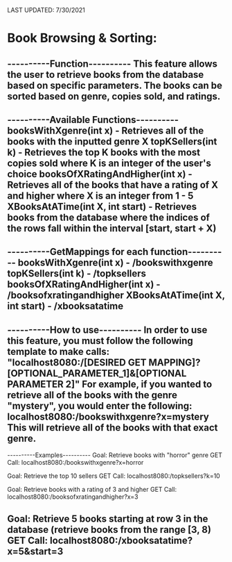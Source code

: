 LAST UPDATED: 7/30/2021
# Book Browsing & Sorting:

----------Function----------
This feature allows the user to retrieve books from the database based on specific parameters.
The books can be sorted based on genre, copies sold, and ratings.
----------------------------

----------Available Functions----------
booksWithXgenre(int x) - Retrieves all of the books with the inputted genre X
topKSellers(int k) - Retrieves the top K books with the most copies sold where K is an integer of the user's choice
booksOfXRatingAndHigher(int x) - Retrieves all of the books that have a rating of X and higher where X is an integer from 1 - 5
XBooksAtATime(int X, int start) - Retrieves books from the database where the indices of the rows fall within the interval [start, start + X)
---------------------------------------

----------GetMappings for each function----------
booksWithXgenre(int x) - /bookswithxgenre
topKSellers(int k) - /topksellers
booksOfXRatingAndHigher(int x) - /booksofxratingandhigher
XBooksAtATime(int X, int start) - /xbooksatatime
-------------------------------

----------How to use----------
In order to use this feature, you must follow the following template to make calls:
"localhost8080:/[DESIRED GET MAPPING]?[OPTIONAL_PARAMETER_1]&[OPTIONAL PARAMETER 2]"
For example, if you wanted to retrieve all of the books with the genre "mystery", you would enter the following:
localhost8080:/bookswithxgenre?x=mystery
This will retrieve all of the books with that exact genre.
------------------------------

----------Examples----------
Goal: Retrieve books with "horror" genre
GET Call: localhost8080:/bookswithxgenre?x=horror

Goal: Retrieve the top 10 sellers
GET Call: localhost8080:/topksellers?k=10

Goal: Retrieve books with a rating of 3 and higher
GET Call: localhost8080:/booksofxratingandhigher?x=3

Goal: Retrieve 5 books starting at row 3 in the database (retrieve books from the range [3, 8)
GET Call: localhost8080:/xbooksatatime?x=5&start=3
------------------------------
